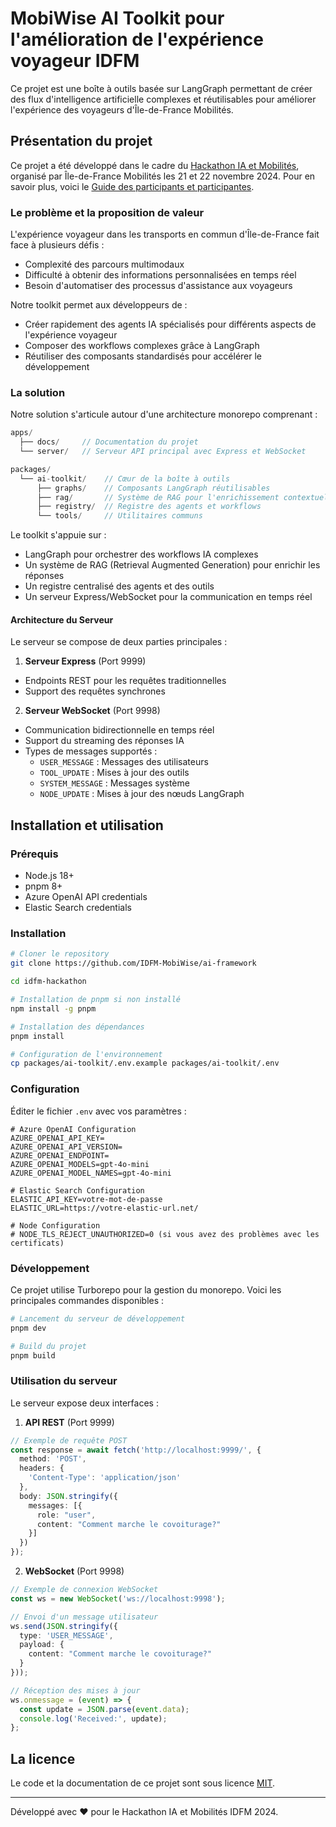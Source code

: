 # MobiWise AI Toolkit pour l'amélioration de l'expérience voyageur IDFM

Ce projet est une boîte à outils basée sur LangGraph permettant de créer des flux d'intelligence artificielle complexes et réutilisables pour améliorer l'expérience des voyageurs d'Île-de-France Mobilités.

## Présentation du projet

Ce projet a été développé dans le cadre du [Hackathon IA et Mobilités](https://www.iledefrance-mobilites.fr/actualites/hackathon-2024-ia-et-mobilites), organisé par Île-de-France Mobilités les 21 et 22 novembre 2024. Pour en savoir plus, voici le [Guide des participants et participantes](https://github.com/IleDeFranceMobilites/hackathon_ia_mobilites_2024).

### Le problème et la proposition de valeur

L'expérience voyageur dans les transports en commun d'Île-de-France fait face à plusieurs défis :
- Complexité des parcours multimodaux
- Difficulté à obtenir des informations personnalisées en temps réel
- Besoin d'automatiser des processus d'assistance aux voyageurs

Notre toolkit permet aux développeurs de :
- Créer rapidement des agents IA spécialisés pour différents aspects de l'expérience voyageur
- Composer des workflows complexes grâce à LangGraph
- Réutiliser des composants standardisés pour accélérer le développement

### La solution

Notre solution s'articule autour d'une architecture monorepo comprenant :

```typescript
apps/
  ├── docs/     // Documentation du projet
  └── server/   // Serveur API principal avec Express et WebSocket

packages/
  └── ai-toolkit/    // Cœur de la boîte à outils
      ├── graphs/    // Composants LangGraph réutilisables
      ├── rag/       // Système de RAG pour l'enrichissement contextuel
      ├── registry/  // Registre des agents et workflows
      └── tools/     // Utilitaires communs
```

Le toolkit s'appuie sur :
- LangGraph pour orchestrer des workflows IA complexes
- Un système de RAG (Retrieval Augmented Generation) pour enrichir les réponses
- Un registre centralisé des agents et des outils
- Un serveur Express/WebSocket pour la communication en temps réel

#### Architecture du Serveur

Le serveur se compose de deux parties principales :
1. **Serveur Express** (Port 9999)
  - Endpoints REST pour les requêtes traditionnelles
  - Support des requêtes synchrones

2. **Serveur WebSocket** (Port 9998)
  - Communication bidirectionnelle en temps réel
  - Support du streaming des réponses IA
  - Types de messages supportés :
    - `USER_MESSAGE` : Messages des utilisateurs
    - `TOOL_UPDATE` : Mises à jour des outils
    - `SYSTEM_MESSAGE` : Messages système
    - `NODE_UPDATE` : Mises à jour des nœuds LangGraph

## Installation et utilisation

### Prérequis
- Node.js 18+
- pnpm 8+
- Azure OpenAI API credentials
- Elastic Search credentials

### Installation

```bash
# Cloner le repository
git clone https://github.com/IDFM-MobiWise/ai-framework

cd idfm-hackathon

# Installation de pnpm si non installé
npm install -g pnpm

# Installation des dépendances
pnpm install

# Configuration de l'environnement
cp packages/ai-toolkit/.env.example packages/ai-toolkit/.env
```

### Configuration
Éditer le fichier `.env` avec vos paramètres :

```env
# Azure OpenAI Configuration
AZURE_OPENAI_API_KEY=
AZURE_OPENAI_API_VERSION=
AZURE_OPENAI_ENDPOINT=
AZURE_OPENAI_MODELS=gpt-4o-mini
AZURE_OPENAI_MODEL_NAMES=gpt-4o-mini

# Elastic Search Configuration
ELASTIC_API_KEY=votre-mot-de-passe
ELASTIC_URL=https://votre-elastic-url.net/

# Node Configuration
# NODE_TLS_REJECT_UNAUTHORIZED=0 (si vous avez des problèmes avec les certificats)
```

### Développement

Ce projet utilise Turborepo pour la gestion du monorepo. Voici les principales commandes disponibles :

```bash
# Lancement du serveur de développement
pnpm dev

# Build du projet
pnpm build
```

### Utilisation du serveur

Le serveur expose deux interfaces :

1. **API REST** (Port 9999)
```typescript
// Exemple de requête POST
const response = await fetch('http://localhost:9999/', {
  method: 'POST',
  headers: {
    'Content-Type': 'application/json'
  },
  body: JSON.stringify({
    messages: [{
      role: "user",
      content: "Comment marche le covoiturage?"
    }]
  })
});
```

2. **WebSocket** (Port 9998)
```typescript
// Exemple de connexion WebSocket
const ws = new WebSocket('ws://localhost:9998');

// Envoi d'un message utilisateur
ws.send(JSON.stringify({
  type: 'USER_MESSAGE',
  payload: {
    content: "Comment marche le covoiturage?"
  }
}));

// Réception des mises à jour
ws.onmessage = (event) => {
  const update = JSON.parse(event.data);
  console.log('Received:', update);
};
```

## La licence

Le code et la documentation de ce projet sont sous licence [MIT](LICENSE).

---

Développé avec ❤️ pour le Hackathon IA et Mobilités IDFM 2024.
